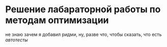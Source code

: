 # Решение лабараторной работы по методам оптимизации

не знаю зачем я добавил ридми, ну, разве что, чтобы сказать, что есть *автотесты*